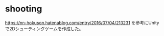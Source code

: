 # shooting

https://nn-hokuson.hatenablog.com/entry/2016/07/04/213231
を参考にUnityで2Dシューティングゲームを作成した。

